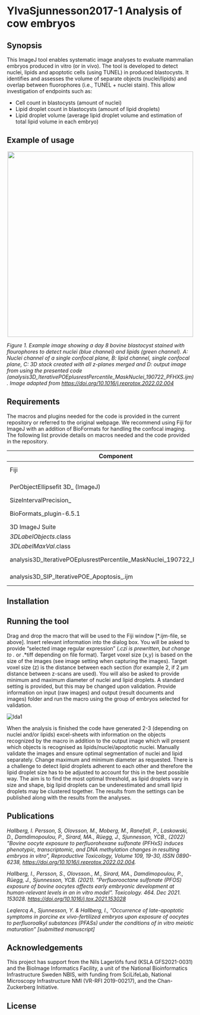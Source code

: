 # YlvaSjunnesson2017-1 Analysis of cow embryos
  
## Synopsis

This ImageJ tool enables systematic image analyses to evaluate mammalian embryos produced in vitro (or in vivo). The tool is developed to detect nuclei, lipids and apoptotic cells (using TUNEL) in produced blastocysts. It identifies and assesses the volume of separate objects (nuclei/lipids) and overlap between fluorophores (i.e., TUNEL + nuclei stain). This allow investigation of endpoints such as: 

- Cell count in blastocysts (amount of nuclei)
- Lipid droplet count in blastocysts (amount of lipid droplets) 
- Lipid droplet volume (average lipid droplet volume and estimation of total lipid volume in each embryo)

## Example of usage
<p align="center">
  <img width="500" height="500" src="https://user-images.githubusercontent.com/43760657/204838109-891b0b43-cb86-49fe-8702-178441cd7746.svg">
  
  <i> Figure 1. Example image showing a day 8 bovine blastocyst stained with flourophores to detect nuclei (blue channel) and lipids (green channel). A: Nuclei channel of a single confocal plane, B: lipid channel, single confocal plane, C: 3D stack created with all z-planes merged and D: output image from using the presented code (analysis3D_IterativePOEplusrestPercentile_MaskNuclei_190722_PFHXS.ijm). Image adapted from https://doi.org/10.1016/j.reprotox.2022.02.004 </i>
</p>

## Requirements

The macros and plugins needed for the code is provided in the current repository or referred to the original webpage. We recommend using Fiji for ImageJ with an addition of BioFormats for handling the confocal imaging. The following list provide details on macros needed and the code provided in the repository.

|Component|Available at|Description|
|---------|------------|-----------|
|Fiji     |http://Imagej.ner/software/Fiji/downloads|ImageJ, many useful plugins included
|PerObjectEllipsefit 3D_ (ImageJ)|http://cb.uu.se/~petter/downloads/POE|Adaptive per object thresholding
|SizeIntervalPrecision_|https://www.cb.uu.se/~petter/downloads/SIP/|
|BioFormats_plugin-6.5.1|https://www.openmicroscopy.org/bio-formats/|http://Imagej.net/formats/bio-formats
|3D ImageJ Suite|https://imagej.net/plugins/3d-imagej-suite/
|_3DLabelObjects_.class|GitHub repository (CLASS-file)|
|_3DLabelMaxVal_.class|GitHub repository (CLASS-file)|
|analysis3D_IterativePOEplusrestPercentile_MaskNuclei_190722_PFHXS.ijm|GitHub repository (IJM-file)|Code for cell count/size analysis
|analysis3D_SIP_IterativePOE_Apoptosis_.ijm|GitHub repository (IJM-file)|Code for fluorophores overlapping.

## Installation

## Running the tool

Drag and drop the macro that will be used to the Fiji window [*.ijm-file, se above]. Insert relevant information into the dialog box. You will be asked to provide “selected image regular expression” (.*czi is prewritten, but change to .* or .*tiff depending on file format). Target voxel size (x,y) is based on the size of the images (see image setting when capturing the images). Target voxel size (z) is the distance between each section (for example 2, if 2 µm distance between z-scans are used). You will also be asked to provide minimum and maximum diameter of nuclei and lipid droplets. A standard setting is provided, but this may be changed upon validation. Provide information on input (raw images) and output (result documents and images) folder and run the macro using the group of embryos selected for validation. 

![Ida1](https://user-images.githubusercontent.com/43760657/204838153-c3d3feba-1581-4556-b7b8-a09e0ddfcce5.svg)

When the analysis is finished the code have generated 2-3 (depending on nuclei and/or lipids) excel-sheets with information on the objects recognized by the macro in addition to the output image which will present which objects is recognised as lipids/nuclei/apoptotic nuclei. Manually validate the images and ensure optimal segmentation of nuclei and lipid separately. Change maximum and minimum diameter as requested. There is a challenge to detect lipid droplets adherent to each other and therefore the lipid droplet size has to be adjusted to account for this in the best possible way. The aim is to find the most optimal threshold, as lipid droplets vary in size and shape, big lipid droplets can be underestimated and small lipid droplets may be clustered together. The results from the settings can be published along with the results from the analyses.

  
 ## Publications

<i>
  
Hallberg, I. Persson, S, Olovsson, M., Moberg, M., Ranefall, P., Laskowski, D., Damdimopoulou, P., Sirard, MA., Rüegg, J., Sjunnesson, YCB., (2022) ”Bovine oocyte exposure to perfluorohexane sulfonate (PFHxS) induces phenotypic, transcriptomic, and DNA methylation changes in resulting embryos in vitro”, Reproductive Toxicology, Volume 109, 19-30, ISSN 0890-6238, https://doi.org/10.1016/j.reprotox.2022.02.004.
  
Hallberg, I., Persson, S., Olovsson., M., Sirard, MA., Damdimopoulou, P., Rüegg, J., Sjunnesson, YCB. (2021). “Perfluorooctane sulfonate (PFOS) exposure of bovine oocytes affects early embryonic development at human-relevant levels in an in vitro model”. Toxicology. 464. Dec 2021. 153028. https://doi.org/10.1016/j.tox.2021.153028 

Leqlercq A., Sjunnesson, Y. & Hallberg, I., ”Occurrence of late-apoptotic symptoms in porcine ex vivo-fertilized embryos upon exposure of oocytes to perfluoroalkyl substances (PFASs) under the conditions of in vitro meiotic maturation” [submitted manuscript]
  
</i>
  
## Acknowledgements
  
This project has support from the Nils Lagerlöfs fund (KSLA GFS2021-0031) and the BioImage Informatics Facility, a unit of the National Bioinformatics Infrastructure Sweden NBIS, with funding from SciLifeLab, National Microscopy Infrastructure NMI (VR-RFI 2019-00217), and the Chan-Zuckerberg Initiative.

## License
